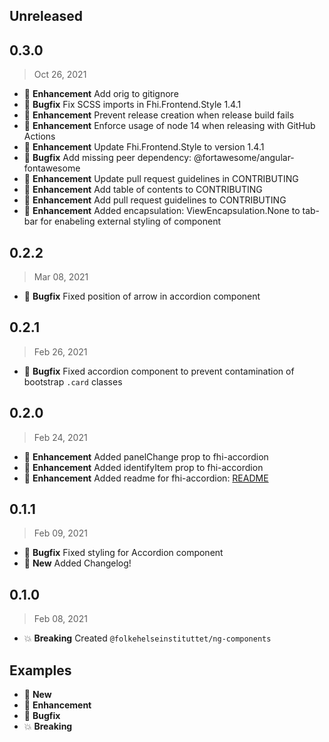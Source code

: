 ## Unreleased


## 0.3.0

> Oct 26, 2021

* :tada: **Enhancement** Add orig to gitignore
* :bug: **Bugfix** Fix SCSS imports in Fhi.Frontend.Style 1.4.1
* :tada: **Enhancement** Prevent release creation when release build fails
* :tada: **Enhancement** Enforce usage of node 14 when releasing with GitHub Actions
* :tada: **Enhancement** Update Fhi.Frontend.Style to version 1.4.1
* :bug: **Bugfix** Add missing peer dependency: @fortawesome/angular-fontawesome
* :tada: **Enhancement** Update pull request guidelines in CONTRIBUTING
* :tada: **Enhancement** Add table of contents to CONTRIBUTING
* :tada: **Enhancement** Add pull request guidelines to CONTRIBUTING
* :tada: **Enhancement** Added encapsulation: ViewEncapsulation.None to tab-bar for enabeling external styling of component

## 0.2.2

> Mar 08, 2021

* :bug: **Bugfix** Fixed position of arrow in accordion component

## 0.2.1

> Feb 26, 2021

* :bug: **Bugfix** Fixed accordion component to prevent contamination of bootstrap `.card` classes

## 0.2.0

> Feb 24, 2021

* :tada: **Enhancement** Added panelChange prop to fhi-accordion
* :tada: **Enhancement** Added identifyItem prop to fhi-accordion
* :tada: **Enhancement** Added readme for fhi-accordion: [README](./projects/ng-components/src/lib/fhi-accordion/README.md)

## 0.1.1

> Feb 09, 2021

* :bug: **Bugfix** Fixed styling for Accordion component
* :nut_and_bolt: **New** Added Changelog!

## 0.1.0

> Feb 08, 2021

* :boom: **Breaking** Created `@folkehelseinstituttet/ng-components`

## Examples

* :nut_and_bolt: **New**
* :tada: **Enhancement**
* :bug: **Bugfix**
* :boom: **Breaking**

